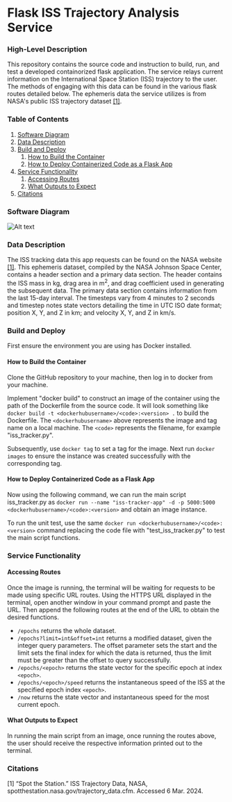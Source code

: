 # Flask ISS Trajectory Analysis Service

### High-Level Description
This repository contains the source code and instruction to build, run, and test a developed containorized flask application. The service relays current information on the International Space Station (ISS) trajectory to the user. The methods of engaging with this data can be found in the various flask routes detailed below. The ephemeris data the service utilizes is from NASA's public ISS trajectory dataset [[1]](#citations). 

### Table of Contents
1. [Software Diagram](#software-diagram)
2. [Data Description](#data-description)
3. [Build and Deploy](#build-and-deploy)
   1. [How to Build the Container](#how-to-build-the-container)
   2. [How to Deploy Containerized Code as a Flask App](#how-to-deploy-containerized-code-as-a-flask-app)
4. [Service Functionality](#service-functionality)
   1. [Accessing Routes](#accessing-routes)
   2. [What Outputs to Expect](#what-outputs-to-expect)
5. [Citations](#citations)

### Software Diagram
![Alt text](https://github.com/AaronPandian/coe323-homeworks/blob/main/homework05/diagram.png)

### Data Description
The ISS tracking data this app requests can be found on the NASA website [[1]](#citations). This ephemeris dataset, compiled by the NASA Johnson Space Center, contains a header section and a primary data section. The header contains the ISS mass in kg, drag area in m<sup>2</sup>, and drag coefficient used in generating the subsequent data. The primary data section contains information from the last 15-day interval. The timesteps vary from 4 minutes to 2 seconds and timestep notes state vectors detailing the time in UTC ISO date format; position X, Y, and Z in km; and velocity X, Y, and Z in km/s.

### Build and Deploy
First ensure the environment you are using has Docker installed.
#### How to Build the Container
Clone the GitHub repository to your machine, then log in to docker from your machine. 

Implement "docker build" to construct an image of the container using the path of the Dockerfile from the source code. It will look something like `docker build -t <dockerhubusername>/<code>:<version> .` to build the Dockerfile. The `<dockerhubusername>` above represents the image and tag name on a local machine. The `<code>` represents the filename, for example "iss_tracker.py".

Subsequently, use `docker tag` to set a tag for the image. Next run `docker images` to ensure the instance was created successfully with the corresponding tag.

#### How to Deploy Containerized Code as a Flask App
Now using the following command, we can run the main script iss_tracker.py as `docker run --name "iss-tracker-app" -d -p 5000:5000 <dockerhubusername>/<code>:<version>` and obtain an image instance. 

To run the unit test, use the same `docker run <dockerhubusername>/<code>:<version>` command replacing the code file with "test_iss_tracker.py" to test the main script functions. 

### Service Functionality
#### Accessing Routes
Once the image is running, the terminal will be waiting for requests to be made using specific URL routes. Using the HTTPS URL displayed in the terminal, open another window in your command prompt and paste the URL. Then append the following routes at the end of the URL to obtain the desired functions. 

* `/epochs` returns the whole dataset.
* `/epochs?limit=int&offset=int` returns a modified dataset, given the integer query parameters. The offset parameter sets the start and the limit sets the final index for which the data is returned, thus the limit must be greater than the offset to query successfully.
* `/epochs/<epoch>` returns the state vector for the specific epoch at index `<epoch>`.
* `/epochs/<epoch>/speed` returns the instantaneous speed of the ISS at the specified epoch index `<epoch>`.
* `/now` returns the state vector and instantaneous speed for the most current epoch.

#### What Outputs to Expect
In running the main script from an image, once running the routes above, the user should receive the respective information printed out to the terminal. 

### Citations
<a id="1">[1]</a>
“Spot the Station.” ISS Trajectory Data, NASA, spotthestation.nasa.gov/trajectory_data.cfm. Accessed 6 Mar. 2024. 
